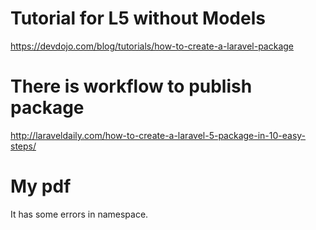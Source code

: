 # Tutorial for L5 without Models
https://devdojo.com/blog/tutorials/how-to-create-a-laravel-package

# There is workflow to publish package
http://laraveldaily.com/how-to-create-a-laravel-5-package-in-10-easy-steps/

# My pdf
It has some errors in namespace. 
